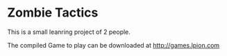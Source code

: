 # Zombie Tactics

This is a small leanring project of 2 people. 

The compiled Game to play can be downloaded at http://games.lpion.com